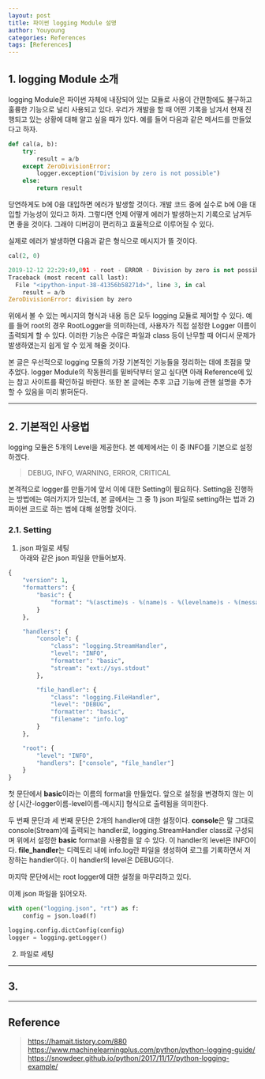 ```yaml
---
layout: post
title: 파이썬 logging Module 설명
author: Youyoung
categories: References
tags: [References]
---
```

## 1. logging Module 소개  
logging Module은 파이썬 자체에 내장되어 있는 모듈로 사용이 간편함에도 불구하고 훌륭한 기능으로 널리 사용되고 있다. 우리가 개발을 할 때 어떤 기록을 남겨서 현재 진행되고 있는 상황에 대해 알고 싶을 때가 있다. 예를 들어 다음과 같은 메서드를 만들었다고 하자.  

```python
def cal(a, b):
    try:
        result = a/b
    except ZeroDivisionError:
        logger.exception("Division by zero is not possible")
    else:
        return result
```

당연하게도 b에 0을 대입하면 에러가 발생할 것이다. 개발 코드 중에 실수로 b에 0을 대입할 가능성이 있다고 하자. 그렇다면 언제 어떻게 에러가 발생하는지 기록으로 남겨두면 좋을 것이다. 그래야 디버깅이 편리하고 효율적으로 이루어질 수 있다.  

실제로 에러가 발생하면 다음과 같은 형식으로 메시지가 뜰 것이다.  
```python
cal(2, 0)

2019-12-12 22:29:49,091 - root - ERROR - Division by zero is not possible
Traceback (most recent call last):
  File "<ipython-input-38-41356b58271d>", line 3, in cal
    result = a/b
ZeroDivisionError: division by zero
```

위에서 볼 수 있는 메시지의 형식과 내용 등은 모두 logging 모듈로 제어할 수 있다. 예를 들어 root의 경우 RootLogger을 의미하는데, 사용자가 직접 설정한 Logger 이름이 출력되게 할 수 있다. 이러한 기능은 수많은 파일과 class 등이 난무할 때 어디서 문제가 발생하였는지 쉽게 알 수 있게 해줄 것이다.  

본 글은 우선적으로 logging 모듈의 가장 기본적인 기능들을 정리하는 데에 초점을 맞추었다. logger Module의 작동원리를 밑바닥부터 알고 싶다면 아래 Reference에 있는 참고 사이트를 확인하길 바란다. 또한 본 글에는 추후 고급 기능에 관핸 설명을 추가할 수 있음을 미리 밝혀둔다.  

---
## 2. 기본적인 사용법  
logging 모듈은 5개의 Level을 제공한다. 본 예제에서는 이 중 INFO를 기본으로 설정하겠다.  
> DEBUG, INFO, WARNING, ERROR, CRITICAL

본격적으로 logger를 만들기에 앞서 이에 대한 Setting이 필요하다. Setting을 진행하는 방법에는 여러가지가 있는데, 본 글에서는 그 중 1) json 파일로 setting하는 법과 2) 파이썬 코드로 하는 법에 대해 설명할 것이다.  

### 2.1. Setting  
1) json 파일로 세팅  
아래와 같은 json 파일을 만들어보자.  
```python
{
    "version": 1,
    "formatters": {
        "basic": {
            "format": "%(asctime)s - %(name)s - %(levelname)s - %(message)s"
        }
    },

    "handlers": {
        "console": {
            "class": "logging.StreamHandler",
            "level": "INFO",
            "formatter": "basic",
            "stream": "ext://sys.stdout"
        },

        "file_handler": {
            "class": "logging.FileHandler",
            "level": "DEBUG",
            "formatter": "basic",
            "filename": "info.log"
        }
    },

    "root": {
        "level": "INFO",
        "handlers": ["console", "file_handler"]
    }
}
```
첫 문단에서 **basic**이라는 이름의 format을 만들었다. 앞으로 설정을 변경하지 않는 이상 [시간-logger이름-level이름-메시지] 형식으로 출력됨을 의미한다.  

두 번째 문단과 세 번째 문단은 2개의 handler에 대한 설정이다. **console**은 말 그대로 console(Stream)에 출력되는 handler로, logging.StreamHandler class로 구성되며 위에서 설정한 **basic** format을 사용함을 알 수 있다. 이 handler의 level은 INFO이다. **file_handler**는 디렉토리 내에 info.log란 파일을 생성하여 로그를 기록하면서 저장하는 handler이다. 이 handler의 level은 DEBUG이다.  

마지막 문단에서는 root logger에 대한 설정을 마무리하고 있다.  

이제 json 파일을 읽어오자.  
```python
with open("logging.json", "rt") as f:
    config = json.load(f)

logging.config.dictConfig(config)
logger = logging.getLogger()
```
  
2) 파일로 세팅  



---
## 3. 

 

---
## Reference  
> https://hamait.tistory.com/880
> https://www.machinelearningplus.com/python/python-logging-guide/
> https://snowdeer.github.io/python/2017/11/17/python-logging-example/
